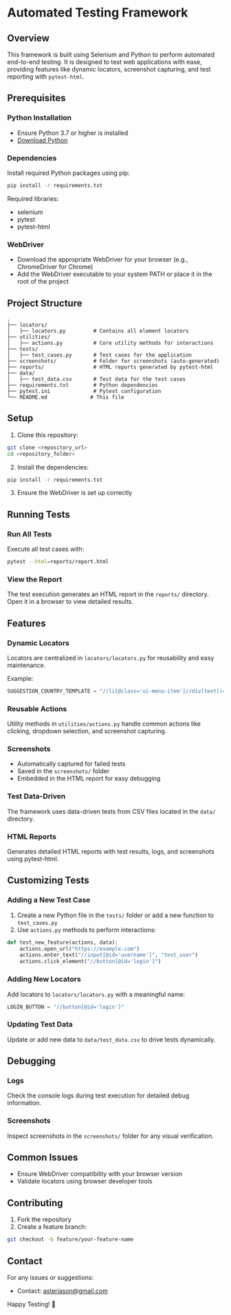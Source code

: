 # Automated Testing Framework

## Overview
This framework is built using Selenium and Python to perform automated end-to-end testing. It is designed to test web applications with ease, providing features like dynamic locators, screenshot capturing, and test reporting with `pytest-html`.

## Prerequisites

### Python Installation
- Ensure Python 3.7 or higher is installed
- [Download Python](https://www.python.org/downloads/)

### Dependencies
Install required Python packages using pip:

```bash
pip install -r requirements.txt
```

Required libraries:
- selenium
- pytest
- pytest-html

### WebDriver
- Download the appropriate WebDriver for your browser (e.g., ChromeDriver for Chrome)
- Add the WebDriver executable to your system PATH or place it in the root of the project

## Project Structure
```
.
├── locators/
│   ├── locators.py         # Contains all element locators
├── utilities/
│   ├── actions.py          # Core utility methods for interactions
├── tests/
│   ├── test_cases.py       # Test cases for the application
├── screenshots/            # Folder for screenshots (auto-generated)
├── reports/                # HTML reports generated by pytest-html
├── data/
│   ├── test_data.csv       # Test data for the test cases
├── requirements.txt        # Python dependencies
├── pytest.ini              # Pytest configuration
└── README.md              # This file
```

## Setup

1. Clone this repository:
```bash
git clone <repository_url>
cd <repository_folder>
```

2. Install the dependencies:
```bash
pip install -r requirements.txt
```

3. Ensure the WebDriver is set up correctly

## Running Tests

### Run All Tests
Execute all test cases with:
```bash
pytest --html=reports/report.html
```

### View the Report
The test execution generates an HTML report in the `reports/` directory. Open it in a browser to view detailed results.

## Features

### Dynamic Locators
Locators are centralized in `locators/locators.py` for reusability and easy maintenance.

Example:
```python
SUGGESTION_COUNTRY_TEMPLATE = "//li[@class='ui-menu-item']//div[text()='{}']"
```

### Reusable Actions
Utility methods in `utilities/actions.py` handle common actions like clicking, dropdown selection, and screenshot capturing.

### Screenshots
- Automatically captured for failed tests
- Saved in the `screenshots/` folder
- Embedded in the HTML report for easy debugging

### Test Data-Driven
The framework uses data-driven tests from CSV files located in the `data/` directory.

### HTML Reports
Generates detailed HTML reports with test results, logs, and screenshots using pytest-html.

## Customizing Tests

### Adding a New Test Case
1. Create a new Python file in the `tests/` folder or add a new function to `test_cases.py`
2. Use `actions.py` methods to perform interactions:

```python
def test_new_feature(actions, data):
    actions.open_url("https://example.com")
    actions.enter_text("//input[@id='username']", "test_user")
    actions.click_element("//button[@id='login']")
```

### Adding New Locators
Add locators to `locators/locators.py` with a meaningful name:
```python
LOGIN_BUTTON = "//button[@id='login']"
```

### Updating Test Data
Update or add new data to `data/test_data.csv` to drive tests dynamically.

## Debugging

### Logs
Check the console logs during test execution for detailed debug information.

### Screenshots
Inspect screenshots in the `screenshots/` folder for any visual verification.

## Common Issues
- Ensure WebDriver compatibility with your browser version
- Validate locators using browser developer tools

## Contributing
1. Fork the repository
2. Create a feature branch:
```bash
git checkout -b feature/your-feature-name
```

## Contact
For any issues or suggestions:
- Contact: asteriason@gmail.com

Happy Testing! 🚀

